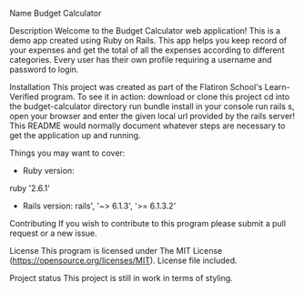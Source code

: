 
Name
Budget Calculator

Description
Welcome to the Budget Calculator web application! This is a demo app created using Ruby on Rails. This app helps you keep record of your expenses and get the total of all the expenses according to different categories. Every user has their own profile requiring a username and password to login.

Installation
This project was created as part of the Flatiron School's Learn-Verified program. To see it in action: download or clone this project cd into the budget-calculator directory run bundle install in your console run rails s, open your browser and enter the given local url provided by the rails server!
This README would normally document whatever steps are necessary to get the application up and running.

Things you may want to cover:

* Ruby version:

ruby '2.6.1'

* Rails version:
    rails', '~> 6.1.3', '>= 6.1.3.2'

Contributing
If you wish to contribute to this program please submit a pull request or a new issue.

License
This program is licensed under The MIT License (https://opensource.org/licenses/MIT). License file included.

Project status
This project is still in work in terms of styling.



